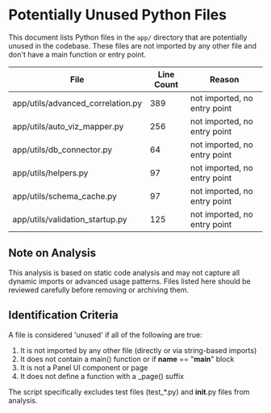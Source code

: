 # Potentially Unused Python Files

This document lists Python files in the `app/` directory that are potentially unused in the codebase.
These files are not imported by any other file and don't have a main function or entry point.

| File | Line Count | Reason |
|------|------------|--------|
| app/utils/advanced_correlation.py | 389 | not imported, no entry point |
| app/utils/auto_viz_mapper.py | 256 | not imported, no entry point |
| app/utils/db_connector.py | 64 | not imported, no entry point |
| app/utils/helpers.py | 97 | not imported, no entry point |
| app/utils/schema_cache.py | 97 | not imported, no entry point |
| app/utils/validation_startup.py | 125 | not imported, no entry point |

## Note on Analysis

This analysis is based on static code analysis and may not capture all dynamic imports or advanced usage patterns.
Files listed here should be reviewed carefully before removing or archiving them.

## Identification Criteria

A file is considered 'unused' if all of the following are true:
1. It is not imported by any other file (directly or via string-based imports)
2. It does not contain a main() function or if __name__ == "__main__" block
3. It is not a Panel UI component or page
4. It does not define a function with a _page() suffix

The script specifically excludes test files (test_*.py) and __init__.py files from analysis.
